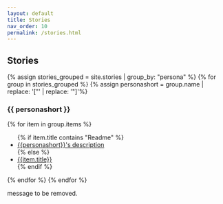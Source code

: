 ```yaml
---
layout: default
title: Stories
nav_order: 10
permalink: /stories.html
---
```


<div class="well">
<h2>Stories</h2>
{% assign stories_grouped = site.stories | group_by: "persona" %} 
{% for group in stories_grouped %}
{% assign personashort = group.name | replace: '["' | replace: '"]'%}
<h3>{{ personashort }}</h3>
{% for item in group.items %}
<ul>
{% if item.title contains "Readme" %}
<li><a href="{{item.url | absolute_url}}">{{personashort}}'s description</a></li>
{% else %}
<li><a href="{{item.url | absolute_url}}">{{item.title}}</a></li>
{% endif %}
</ul>
{% endfor %}
{% endfor %}
</div>

message to be removed.
